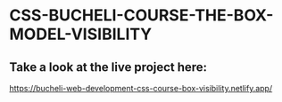 # CSS-BUCHELI-COURSE-THE-BOX-MODEL-VISIBILITY

## Take a look at the live project here:
https://bucheli-web-development-css-course-box-visibility.netlify.app/

